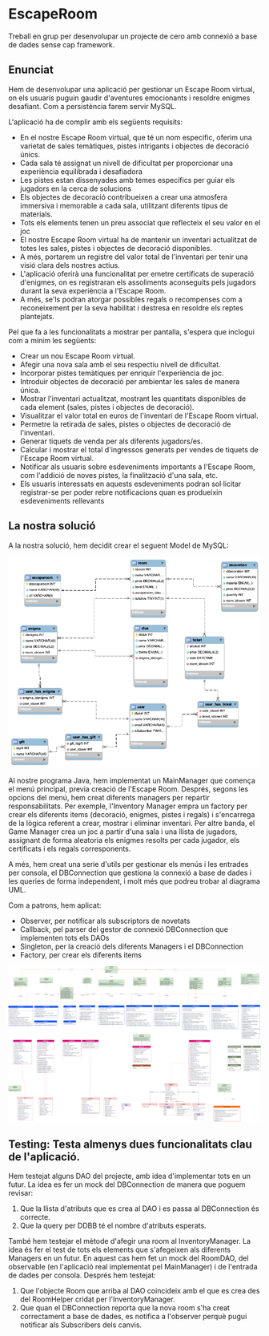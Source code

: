 # EscapeRoom

Treball en grup per desenvolupar un projecte de cero amb connexió a base de dades sense cap framework.

## Enunciat

Hem de desenvolupar una aplicació per gestionar un Escape Room virtual, on els usuaris puguin gaudir d'aventures emocionants i resoldre enigmes desafiant. Com a persistència farem servir MySQL.

L'aplicació ha de complir amb els següents requisits:

- En el nostre Escape Room virtual, que té un nom específic, oferim una varietat de sales temàtiques, pistes intrigants i objectes de decoració únics.
- Cada sala té assignat un nivell de dificultat per proporcionar una experiència equilibrada i desafiadora
- Les pistes estan dissenyades amb temes específics per guiar els jugadors en la cerca de solucions
- Els objectes de decoració contribueixen a crear una atmosfera immersiva i memorable a cada sala, utilitzant diferents tipus de materials.
- Tots els elements tenen un preu associat que reflecteix el seu valor en el joc
- El nostre Escape Room virtual ha de mantenir un inventari actualitzat de totes les sales, pistes i objectes de decoració disponibles.
- A més, portarem un registre del valor total de l'inventari per tenir una visió clara dels nostres actius.
- L'aplicació oferirà una funcionalitat per emetre certificats de superació d'enigmes, on es registraran els assoliments aconseguits pels jugadors durant la seva experiència a l'Escape Room.
- A més, se'ls podran atorgar possibles regals o recompenses com a reconeixement per la seva habilitat i destresa en resoldre els reptes plantejats.


Pel que fa a les funcionalitats a mostrar per pantalla, s'espera que inclogui com a mínim les següents:

- Crear un nou Escape Room virtual.
- Afegir una nova sala amb el seu respectiu nivell de dificultat.
- Incorporar pistes temàtiques per enriquir l'experiència de joc.
- Introduir objectes de decoració per ambientar les sales de manera única.
- Mostrar l'inventari actualitzat, mostrant les quantitats disponibles de cada element (sales, pistes i objectes de decoració).
- Visualitzar el valor total en euros de l'inventari de l'Escape Room virtual.
- Permetre la retirada de sales, pistes o objectes de decoració de l'inventari.
- Generar tiquets de venda per als diferents jugadors/es.
- Calcular i mostrar el total d'ingressos generats per vendes de tiquets de l'Escape Room virtual.
- Notificar als usuaris sobre esdeveniments importants a l'Escape Room, com l'addició de noves pistes, la finalització d'una sala, etc.
- Els usuaris interessats en aquests esdeveniments podran sol·licitar registrar-se per poder rebre notificacions quan es produeixin esdeveniments rellevants

## La nostra solució

A la nostra solució, hem decidit crear el seguent Model de MySQL:

![MySQL Model](EER/EER%20Diagram.png)

Al nostre programa Java, hem implementat un MainManager que comença el menú principal, previa creació de l'Escape Room. Després, segons les opcions del menú, hem creat diferents managers per repartir responsabilitats. Per exemple, l'Inventory Manager empra un factory per crear els diferents items (decoració, enigmes, pistes i regals) i s'encarrega de la lògica referent a crear, mostrar i eliminar inventari. Per altre banda, el Game Manager crea un joc a partir d'una sala i una llista de jugadors, assignant de forma aleatoria els enigmes resolts per cada jugador, els certificats i els regals corresponents. 

A més, hem creat una serie d'utils per gestionar els menús i les entrades per consola, el DBConnection que gestiona la connexió a base de dades i les queries de forma independent, i molt més que podreu trobar al diagrama UML.

Com a patrons, hem aplicat:
- Observer, per notificar als subscriptors de novetats
- Callback, pel parser del gestor de connexió DBConnection que implementen tots els DAOs
- Singleton, per la creació dels diferents Managers i el DBConnection
- Factory, per crear els diferents items

![UML Diagram](UML/UMLDiagram.drawio.png)


## Testing: Testa almenys dues funcionalitats clau de l'aplicació.

Hem testejat alguns DAO del projecte, amb idea d'implementar tots en un futur.
La idea es fer un mock del DBConnection de manera que poguem revisar:
1. Que la llista d'atributs que es crea al DAO i es passa al DBConnection és correcte.
2. Que la query per DDBB té el nombre d'atributs esperats.

També hem testejar el mètode d'afegir una room al InventoryManager. La idea és fer el test de tots els elements que s'afegeixen als diferents Managers en un futur.
En aquest cas hem fet un mock del RoomDAO, del observable (en l'aplicació real implementat pel MainManager) i de l'entrada de dades per consola. Després hem testejat:
1. Que l'objecte Room que arriba al DAO coincideix amb el que es crea des del RoomHelper cridat per l'InventoryManager.
2. Que quan el DBConnection reporta que la nova room s'ha creat correctament a base de dades, es notifica a l'observer perquè pugui notificar als Subscribers dels canvis.

